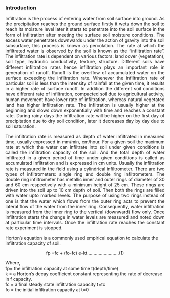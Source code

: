 ### Introduction

<p style="text-align: justify;">Infiltration is the process of entering water from soil surface into ground. As the precipitation reaches the ground surface firstly it wets down the soil to reach its moisture level later it starts to penetrate into the soil surface in the form of infiltration after meeting the surface soil moisture conditions. The excess water penetrates downwards under the action of gravity into the  soil subsurface, this process is known as percolation. The rate at which the infiltrated water is observed by the soil is known as the “infiltration rate”. The infiltration rate is dependent on various factors: land cover (vegetation), soil type, hydraulic conductivity, texture, structure. Different soils have different infiltration rates hence infiltration plays an important role in generation of runoff. Runoff is the overflow of accumulated water on the surface exceeding the infiltration rate. Whenever the infiltration rate of particular soil is less than the intensity of rainfall at the given time, it results in a higher  rate of surface runoff. In addition the different soil conditions have different rate of infiltration, compacted soil due to agricultural activity, human movement have lower rate of infiltration, whereas natural vegetated land has higher infiltration rate. The infiltration is usually higher at the beginning and slows down exponentially with time and reaches a constant rate. During rainy days the infiltration rate will be higher on the first day of precipitation due to dry soil condition, later it decreases day by day due to soil saturation. </p> 

<p style="text-align: justify;">The infiltration rate is measured as depth of water infiltrated in measured time, usually expressed in mm/min, cm/hour. For a given soil the maximum rate at which the water can infiltrate into soil under given conditions is called the infiltration capacity of the soil. And the total depth of water infiltrated in a given period of time under given conditions is called as accumulated infiltration and is expressed in cm units. Usually the infiltration rate is measured in the field using a cylindrical infiltrometer. There are two types of infiltrometers: single ring and double ring infiltrometers. The double ring infiltrometer has metallic inner and outer rings of diameter of 30 and 60 cm respectively with a minimum height of 25 cm. These rings are driven into the soil up to 10 cm depth of soil. Then both the rings are filled with water upto  marked levels. The purpose of using two rings instead of one is that the water which flows from the outer ring acts to prevent the lateral flow of the water from the inner ring. Consequently, water infiltration is measured from the inner ring to the vertical (downward) flow only. Once infiltration starts the change in water levels are measured and noted down at particular time intervals. Once the infiltration rate reaches the constant rate experiment is stopped.</p>

Horton’s equation is a commonly used empirical equation to calculate the infiltration capacity of soil.
<center>
 fp =fc + (fo-fc) e-kt.........................(1)
</center>

Where,  
fp= the infiltration capacity at some time t(depth/time)  
k = a Horton’s decay coefficient constant representing the rate of decrease in f capacity.  
fc = a final steady state infiltration capacity t=tc  
fo = the initial infiltration capacity at t=0
